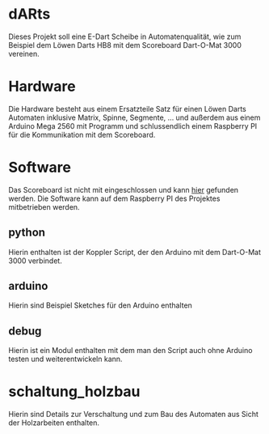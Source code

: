 # dARts
Dieses Projekt soll eine E-Dart Scheibe in Automatenqualität, wie zum Beispiel dem Löwen Darts HB8 mit dem Scoreboard Dart-O-Mat 3000 vereinen.

# Hardware
Die Hardware besteht aus einem Ersatzteile Satz für einen Löwen Darts Automaten inklusive Matrix, Spinne, Segmente, ... und außerdem aus einem Arduino Mega 2560 mit Programm und schlussendlich einem Raspberry PI für die Kommunikation mit dem Scoreboard.

# Software
Das Scoreboard ist nicht mit eingeschlossen und kann <a href="https://github.com/patrickhener/dart-o-mat-3000" target="_blank">hier</a> gefunden werden. Die Software kann auf dem Raspberry PI des Projektes mitbetrieben werden.

## python
Hierin enthalten ist der Koppler Script, der den Arduino mit dem Dart-O-Mat 3000 verbindet.

## arduino
Hierin sind Beispiel Sketches für den Arduino enthalten

## debug
Hierin ist ein Modul enthalten mit dem man den Script auch ohne Arduino testen und weiterentwickeln kann.

# schaltung_holzbau
Hierin sind Details zur Verschaltung und zum Bau des Automaten aus Sicht der Holzarbeiten enthalten.
